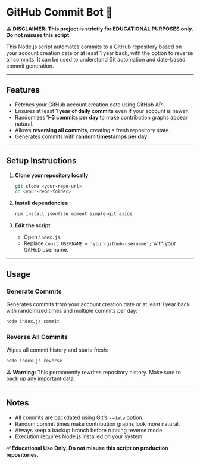 # GitHub Commit Bot 🚀

**⚠️ DISCLAIMER: This project is strictly for EDUCATIONAL PURPOSES only. Do not misuse this script.**

This Node.js script automates commits to a GitHub repository based on your account creation date or at least 1 year back, with the option to reverse all commits. It can be used to understand Git automation and date-based commit generation.

---

## Features

* Fetches your GitHub account creation date using GitHub API.
* Ensures at least **1 year of daily commits** even if your account is newer.
* Randomizes **1–3 commits per day** to make contribution graphs appear natural.
* Allows **reversing all commits**, creating a fresh repository state.
* Generates commits with **random timestamps per day**.

---

## Setup Instructions

1. **Clone your repository locally**

   ```bash
   git clone <your-repo-url>
   cd <your-repo-folder>
   ```

2. **Install dependencies**

   ```bash
   npm install jsonfile moment simple-git axios
   ```

3. **Edit the script**

   * Open `index.js`.
   * Replace `const USERNAME = 'your-github-username';` with your GitHub username.

---

## Usage

### Generate Commits

Generates commits from your account creation date or at least 1 year back with randomized times and multiple commits per day:

```bash
node index.js commit
```

### Reverse All Commits

Wipes all commit history and starts fresh:

```bash
node index.js reverse
```

**⚠️ Warning:** This permanently rewrites repository history. Make sure to back up any important data.

---

## Notes

* All commits are backdated using Git's `--date` option.
* Random commit times make contribution graphs look more natural.
* Always keep a backup branch before running reverse mode.
* Execution requires Node.js installed on your system.

**✅ Educational Use Only. Do not misuse this script on production repositories.**
